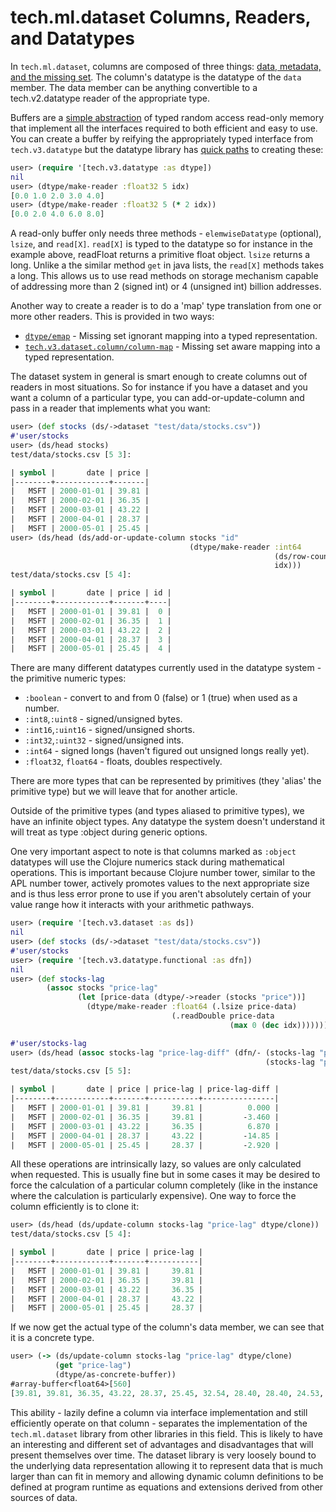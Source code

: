 # tech.ml.dataset Columns, Readers, and Datatypes


In `tech.ml.dataset`, columns are composed of three things:
[data, metadata, and the missing set](https://github.com/techascent/tech.ml.dataset/blob/7c8c7514e0e35995050c1e326122a1826cc18273/src/tech/v3/dataset/impl/column.clj#L140).
The column's datatype is the datatype of the `data` member.  The data member can
be anything convertible to a tech.v2.datatype reader of the appropriate type.


Buffers are a [simple abstraction](https://github.com/cnuernber/dtype-next/blob/152f09f925041d41782e05009bbf84d7d6cfdbc6/java/tech/v3/datatype/Buffer.java) of typed random access read-only
memory that implement all the interfaces required to both efficient and easy to use.
You can create a buffer by reifying the appropriately typed interface from
`tech.v3.datatype` but the datatype library has
[quick paths](https://github.com/cnuernber/dtype-next/blob/152f09f925041d41782e05009bbf84d7d6cfdbc6/src/tech/v3/datatype.clj#L102) to creating these:

```clojure
user> (require '[tech.v3.datatype :as dtype])
nil
user> (dtype/make-reader :float32 5 idx)
[0.0 1.0 2.0 3.0 4.0]
user> (dtype/make-reader :float32 5 (* 2 idx))
[0.0 2.0 4.0 6.0 8.0]
```



A read-only buffer only needs three methods - `elemwiseDatatype` (optional), `lsize`, and
`read[X]`.  `read[X]` is typed to the datatype so for instance in the example above,
readFloat returns a primitive float object.  `lsize` returns a long.  Unlike a the
similar method `get` in java lists, the `read[X]` methods takes a long.  This allows us
to use read methods on storage mechanism capable of addressing more than 2 (signed int)
or 4 (unsigned int) billion addresses.


Another way to create a reader is to do a 'map' type translation from one or more other
readers.  This is provided in two ways:

* [`dtype/emap`](https://github.com/cnuernber/dtype-next/blob/152f09f925041d41782e05009bbf84d7d6cfdbc6/src/tech/v3/datatype/emap.clj#L97) - Missing set ignorant mapping into a typed representation.
* [`tech.v3.dataset.column/column-map`](https://github.com/techascent/tech.ml.dataset/blob/7c8c7514e0e35995050c1e326122a1826cc18273/src/tech/v3/dataset/column.clj#L174) - Missing set aware mapping into a typed representation.


The dataset system in general is smart enough to create columns out of readers in most
situations.   So for instance if you have a dataset and you want a column of a
particular type, you can add-or-update-column and pass in a reader that implements what
you want:

```clojure
user> (def stocks (ds/->dataset "test/data/stocks.csv"))
#'user/stocks
user> (ds/head stocks)
test/data/stocks.csv [5 3]:

| symbol |       date | price |
|--------+------------+-------|
|   MSFT | 2000-01-01 | 39.81 |
|   MSFT | 2000-02-01 | 36.35 |
|   MSFT | 2000-03-01 | 43.22 |
|   MSFT | 2000-04-01 | 28.37 |
|   MSFT | 2000-05-01 | 25.45 |
user> (ds/head (ds/add-or-update-column stocks "id"
                                        (dtype/make-reader :int64
                                                           (ds/row-count stocks)
                                                           idx)))
test/data/stocks.csv [5 4]:

| symbol |       date | price | id |
|--------+------------+-------+----|
|   MSFT | 2000-01-01 | 39.81 |  0 |
|   MSFT | 2000-02-01 | 36.35 |  1 |
|   MSFT | 2000-03-01 | 43.22 |  2 |
|   MSFT | 2000-04-01 | 28.37 |  3 |
|   MSFT | 2000-05-01 | 25.45 |  4 |
```


There are many different datatypes currently used in the datatype system -
the primitive numeric types:


* `:boolean` - convert to and from 0 (false) or 1 (true) when used as a number.
* `:int8`,`:uint8` - signed/unsigned bytes.
* `:int16`,`:uint16` - signed/unsigned shorts.
* `:int32`,`:uint32` - signed/unsigned ints.
* `:int64` - signed longs (haven't figured out unsigned longs really yet).
* `:float32`, `float64` - floats, doubles respectively.


There are more types that can be represented by primitives (they 'alias' the primitive
type) but we will leave that for another article.

Outside of the primitive types (and types aliased to primitive types), we have an
infinite object types.  Any datatype the system doesn't understand it will treat as
type :object during generic options.


One very important aspect to note is that columns marked as `:object` datatypes will
use the Clojure numerics stack during mathematical operations.  This is
important because Clojure number tower, similar to the APL number tower,
actively promotes values to the next appropriate size and is thus less error prone
to use if you aren't absolutely certain of your value range how it interacts with
your arithmetic pathways.


```clojure
user> (require '[tech.v3.dataset :as ds])
nil
user> (def stocks (ds/->dataset "test/data/stocks.csv"))
#'user/stocks
user> (require '[tech.v3.datatype.functional :as dfn])
nil
user> (def stocks-lag
        (assoc stocks "price-lag"
               (let [price-data (dtype/->reader (stocks "price"))]
                 (dtype/make-reader :float64 (.lsize price-data)
                                    (.readDouble price-data
                                                 (max 0 (dec idx)))))))

#'user/stocks-lag
user> (ds/head (assoc stocks-lag "price-lag-diff" (dfn/- (stocks-lag "price")
                                                         (stocks-lag "price-lag"))))
test/data/stocks.csv [5 5]:

| symbol |       date | price | price-lag | price-lag-diff |
|--------+------------+-------+-----------+----------------|
|   MSFT | 2000-01-01 | 39.81 |     39.81 |          0.000 |
|   MSFT | 2000-02-01 | 36.35 |     39.81 |         -3.460 |
|   MSFT | 2000-03-01 | 43.22 |     36.35 |          6.870 |
|   MSFT | 2000-04-01 | 28.37 |     43.22 |         -14.85 |
|   MSFT | 2000-05-01 | 25.45 |     28.37 |         -2.920 |
```

All these operations are intrinsically lazy, so values are only calculated when
requested.  This is usually fine but in some cases it may be desired to force
the calculation of a particular column completely (like in the instance where
the calculation is particularly expensive).  One way to force the column
efficiently is to clone it:

```clojure
user> (ds/head (ds/update-column stocks-lag "price-lag" dtype/clone))
test/data/stocks.csv [5 4]:

| symbol |       date | price | price-lag |
|--------+------------+-------+-----------|
|   MSFT | 2000-01-01 | 39.81 |     39.81 |
|   MSFT | 2000-02-01 | 36.35 |     39.81 |
|   MSFT | 2000-03-01 | 43.22 |     36.35 |
|   MSFT | 2000-04-01 | 28.37 |     43.22 |
|   MSFT | 2000-05-01 | 25.45 |     28.37 |
```

If we now get the actual type of the column's data member, we can see that it is
a concrete type.

```clojure
user> (-> (ds/update-column stocks-lag "price-lag" dtype/clone)
          (get "price-lag")
          (dtype/as-concrete-buffer))
#array-buffer<float64>[560]
[39.81, 39.81, 36.35, 43.22, 28.37, 25.45, 32.54, 28.40, 28.40, 24.53, 28.02, 23.34, 17.65, 24.84, 24.00, 22.25, 27.56, 28.14, 29.70, 26.93, ...]
```


This ability - lazily define a column via interface implementation and still
efficiently operate on that column - separates the implementation of
the `tech.ml.dataset` library from other libraries in this field.  This is likely
to have an interesting and different set of advantages and disadvantages that will
present themselves over time.  The dataset library is very loosely bound to the
underlying data representation allowing it to represent data that is much larger
than can fit in memory and allowing dynamic column definitions to be defined at
program runtime as equations and extensions derived from other sources of data.
